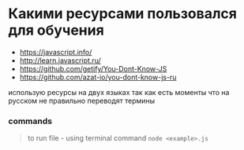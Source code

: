 # Какими ресурсами пользовался для обучения 
 - https://javascript.info/
 - http://learn.javascript.ru/
 - https://github.com/getify/You-Dont-Know-JS
 - https://github.com/azat-io/you-dont-know-js-ru

использую ресурсы на двух языках так как есть моменты 
что на русском не правильно переводят термины

### commands

>to run file - using terminal command `node <example>.js`
